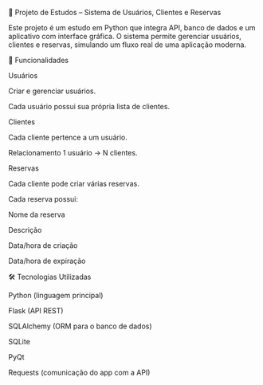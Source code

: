 📌 Projeto de Estudos – Sistema de Usuários, Clientes e Reservas

Este projeto é um estudo em Python que integra API, banco de dados e um aplicativo com interface gráfica.
O sistema permite gerenciar usuários, clientes e reservas, simulando um fluxo real de uma aplicação moderna.

🚀 Funcionalidades

Usuários

Criar e gerenciar usuários.

Cada usuário possui sua própria lista de clientes.

Clientes

Cada cliente pertence a um usuário.

Relacionamento 1 usuário → N clientes.

Reservas

Cada cliente pode criar várias reservas.

Cada reserva possui:

Nome da reserva

Descrição

Data/hora de criação

Data/hora de expiração

🛠️ Tecnologias Utilizadas

Python (linguagem principal)

Flask (API REST)

SQLAlchemy (ORM para o banco de dados)

SQLite

PyQt

Requests (comunicação do app com a API)